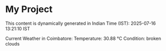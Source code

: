# My Project

This content is dynamically generated in Indian Time (IST): 2025-07-16 13:21:10 IST


Current Weather in Coimbatore:
Temperature: 30.88 °C
Condition: broken clouds
